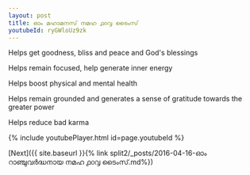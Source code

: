 ```yaml
---
layout: post
title: ഓം മഹാമനസ് നമഹ ൧൦൮ ടൈംസ്
youtubeId: ryGWloUz9zk
---
```

 
 
Helps get goodness, bliss and peace and God's blessings
 
Helps remain focused, help generate inner energy 
 
Helps boost physical and mental health 
 
Helps remain grounded and generates a sense of gratitude towards the greater power 
 
Helps reduce bad karma
 
 
 
 


{% include youtubePlayer.html id=page.youtubeId %}
 
[Next]({{ site.baseurl }}{% link  split2/_posts/2016-04-16-ഓം റാഞ്ചുവർദ്ധനായ നമഹ ൧൦൮ ടൈംസ്.md%})
 
